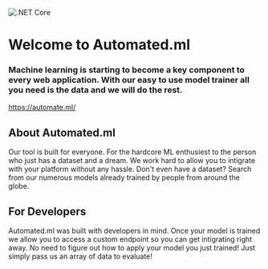 ![.NET Core](https://github.com/dyl10s/AutomateML/workflows/.NET%20Core/badge.svg)
# Welcome to Automated.ml
### Machine learning is starting to become a key component to every web application. With our easy to use model trainer all you need is the data and we will do the rest.
https://automate.ml/

## About Automated.ml
Our tool is built for everyone. For the hardcore ML enthusiest to the person who just has a dataset and a dream. We work hard to allow you to intigrate with your platform without any hassle. Don't even have a dataset? Search from our numerous models already trained by people from around the globe.

## For Developers
Automated.ml was built with developers in mind. Once your model is trained we allow you to access a custom endpoint so you can get intigrating right away. No need to figure out how to apply your model you just trained! Just simply pass us an array of data to evaluate!


